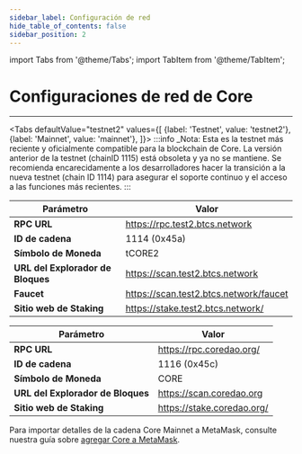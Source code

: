 ```yaml
---
sidebar_label: Configuración de red
hide_table_of_contents: false
sidebar_position: 2
---
```


import Tabs from '@theme/Tabs';
import TabItem from '@theme/TabItem';

# Configuraciones de red de Core

---

<Tabs defaultValue="testnet2" values={[
{label: 'Testnet', value: 'testnet2'},
{label: 'Mainnet', value: 'mainnet'},
]}> <TabItem value="testnet2">
:::info
_Nota: Esta es la testnet más reciente y oficialmente compatible para la blockchain de Core. La versión anterior de la testnet (chainID 1115) está obsoleta y ya no se mantiene. Se recomienda encarecidamente a los desarrolladores hacer la transición a la nueva testnet (chain ID 1114) para asegurar el soporte continuo y el acceso a las funciones más recientes.
:::

| **Parámetro**                     | **Valor**                                                                                              |
| --------------------------------- | ------------------------------------------------------------------------------------------------------ |
| **RPC URL**                       | https://rpc.test2.btcs.network         |
| **ID de cadena**                  | 1114 (0x45a)                                                                        |
| **Símbolo de Moneda**             | tCORE2                                                                                                 |
| **URL del Explorador de Bloques** | https://scan.test2.btcs.network        |
| **Faucet**                        | https://scan.test2.btcs.network/faucet |
| **Sitio web de Staking**          | https://stake.test2.btcs.network/      |

</TabItem>

<TabItem value="mainnet">

| **Parámetro**                     | **Valor**                                                                  |
| --------------------------------- | -------------------------------------------------------------------------- |
| **RPC URL**                       | https://rpc.coredao.org/   |
| **ID de cadena**                  | 1116 (0x45c)                                            |
| **Símbolo de Moneda**             | CORE                                                                       |
| **URL del Explorador de Bloques** | https://scan.coredao.org   |
| **Sitio web de Staking**          | https://stake.coredao.org/ |

Para importar detalles de la cadena Core Mainnet a MetaMask, consulte nuestra guía sobre [agregar Core a MetaMask](https://medium.com/@core_dao/add-core-to-metamask-7b1dd90041ce).

</TabItem>
</Tabs>
